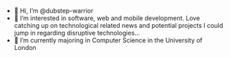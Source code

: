 - 👋 Hi, I’m @dubstep-warrior
- 👀 I’m interested in software, web and mobile development. Love catching up on technological related news and potential projects I could jump in regarding disruptive technologies...
- 🌱 I’m currently majoring in Computer Science in the University of London
<!---
- 💞️ ******
- 📫 ******
--->
<!---
dubstep-warrior/dubstep-warrior is a ✨ special ✨ repository because its `README.md` (this file) appears on your GitHub profile.
You can click the Preview link to take a look at your changes.
--->
